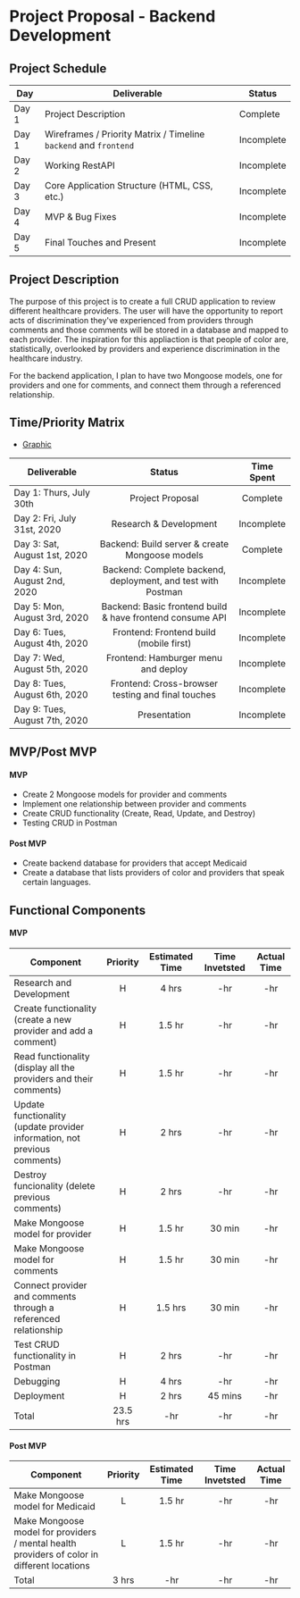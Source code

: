 # Project Proposal - Backend Development

## Project Schedule

|  Day | Deliverable | Status
|---|---| ---|
|Day 1| Project Description | Complete
|Day 1| Wireframes / Priority Matrix / Timeline `backend` and `frontend`| Incomplete
|Day 2| Working RestAPI | Incomplete
|Day 3| Core Application Structure (HTML, CSS, etc.) | Incomplete
|Day 4| MVP & Bug Fixes | Incomplete
|Day 5| Final Touches and Present | Incomplete

## Project Description
The purpose of this project is to create a full CRUD application to review different healthcare providers. The user will have the opportunity to report acts of discrimination they've experienced from providers through comments and those comments will be stored in a database and mapped to each provider. The inspiration for this appliaction is that people of color are, statistically, overlooked by providers and experience discrimination in the healthcare industry.

For the backend application, I plan to have two Mongoose models, one for providers and one for comments, and connect them through a referenced relationship.

## Time/Priority Matrix 
- [Graphic](https://res.cloudinary.com/ds7vqqwb8/image/upload/v1596211308/Project%202%20-%20CRUD%20Application/IMG_1037_xcl0mo.jpg)

|Deliverable	| Status	| Time Spent |
| --- | :---: |  :---: | 
| Day 1: Thurs, July 30th | Project Proposal | Complete | 8hr |
| Day 2: Fri, July 31st, 2020 | Research & Development	| Incomplete	|  |
| Day 3: Sat, August 1st, 2020 | Backend: Build server & create Mongoose models | Complete | 2 hrs |
| Day 4: Sun, August 2nd, 2020 | Backend: Complete backend, deployment, and test with Postman | Incomplete | |
| Day 5: Mon, August 3rd, 2020 | Backend: Basic frontend build & have frontend consume API | Incomplete | |
| Day 6: Tues, August 4th, 2020 | Frontend: Frontend build (mobile first) | Incomplete | |
| Day 7: Wed, August 5th, 2020 | Frontend: Hamburger menu and deploy | Incomplete | |
| Day 8: Tues, August 6th, 2020 | Frontend: Cross-browser testing and final touches  | Incomplete | |
| Day 9: Tues, August 7th, 2020 | Presentation | Incomplete | |


## MVP/Post MVP

#### MVP
- Create 2 Mongoose models for provider and comments
- Implement one relationship between provider and comments
- Create CRUD functionality (Create, Read, Update, and Destroy)
- Testing CRUD in Postman

#### Post MVP
- Create backend database for providers that accept Medicaid
- Create a database that lists providers of color and providers that speak certain languages.

## Functional Components

#### MVP
| Component | Priority | Estimated Time | Time Invetsted | Actual Time |
| --- | :---: |  :---: | :---: | :---: |
| Research and Development| H | 4 hrs | -hr | -hr|
| Create functionality (create a new provider and add a comment) | H | 1.5 hr | -hr | -hr|
| Read functionality (display all the providers and their comments) | H | 1.5 hr | -hr | -hr|
| Update functionality (update provider information, not previous comments) | H | 2 hrs | -hr | -hr|
| Destroy funcionality (delete previous comments) | H | 2 hrs | -hr | -hr|
| Make Mongoose model for provider | H | 1.5 hr | 30 min | -hr|
| Make Mongoose model for comments | H | 1.5 hr | 30 min | -hr|
| Connect provider and comments through a referenced relationship | H | 1.5 hrs | 30 min | -hr|
| Test CRUD functionality in Postman| H | 2 hrs | -hr | -hr|
| Debugging| H | 4 hrs | -hr | -hr|
| Deployment| H | 2 hrs | 45 mins | -hr|
| Total | 23.5 hrs | -hr | -hr | -hr |


#### Post MVP
| Component | Priority | Estimated Time | Time Invetsted | Actual Time |
| --- | :---: |  :---: | :---: | :---: |
| Make Mongoose model for Medicaid | L | 1.5 hr | -hr | -hr |
| Make Mongoose model for providers / mental health providers of color in different locations | L | 1.5 hr | -hr | -hr |
| Total | 3 hrs | -hr | -hr | -hr |

